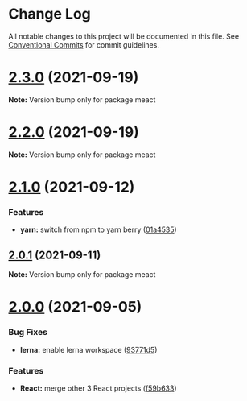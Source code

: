 # Change Log

All notable changes to this project will be documented in this file.
See [Conventional Commits](https://conventionalcommits.org) for commit guidelines.

# [2.3.0](https://github.com/sabertazimi/meact/compare/v2.2.0...v2.3.0) (2021-09-19)

**Note:** Version bump only for package meact





# [2.2.0](https://github.com/sabertazimi/meact/compare/v2.1.0...v2.2.0) (2021-09-19)

**Note:** Version bump only for package meact





# [2.1.0](https://github.com/sabertazimi/meact/compare/v2.0.1...v2.1.0) (2021-09-12)


### Features

* **yarn:** switch from npm to yarn berry ([01a4535](https://github.com/sabertazimi/meact/commit/01a453550737290373c7c41cd2077fed98555a26))





## [2.0.1](https://github.com/sabertazimi/meact/compare/v2.0.0...v2.0.1) (2021-09-11)

**Note:** Version bump only for package meact





# [2.0.0](https://github.com/sabertazimi/meact/compare/v1.2.0...v2.0.0) (2021-09-05)


### Bug Fixes

* **lerna:** enable lerna workspace ([93771d5](https://github.com/sabertazimi/meact/commit/93771d5ad84d8fc96a66f93f0ec75a11a0fe6c65))


### Features

* **React:** merge other 3 React projects ([f59b633](https://github.com/sabertazimi/meact/commit/f59b6335439c813262cfa07bd5fdd1ebf0a02d22))
